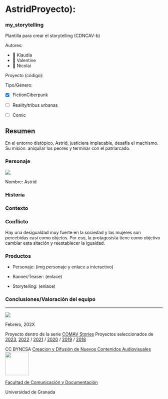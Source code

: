 
# AstridProyecto): 
### my_storytelling
Plantilla para crear el storytelling (CDNCAV-b)

Autores:  
<!---
Se puede añadir enlace a página personal de github o lo que se quiera...(optativo)
-->

- :woman: Klaudia
- :woman: Valentine
- :man: Nicolai


Proyecto (código): 

Tipo/Género:  
- [x] FictionCiberpunk  
- [ ] Reality/tribus urbanas  
- [ ] Comic



## Resumen
En el entorno distópico, Astrid, justiciera implacable, desafía el machismo. Su misión: aniquilar los peores y terminar con el patriarcado.


### Personaje

![](img-nobody.png)

Nombre: 
Astrid

### Historia


### Contexto


### Conflicto 
Hay una desigualdad muy fuerte en la sociedad y las mujeres son percebidas casí como objetos. Por eso, la protagosista tiene como objetivo cambiar esta sitación y reestablecer la igualdad.


### Productos

- Personaje: (img personaje y enlace a interactivo) 


- Banner/Teaser:  (enlace) 


- Storytelling: (enlace) 




### Conclusiones/Valoración del equipo

------
![](https://upload.wikimedia.org/wikipedia/commons/thumb/6/62/CC-BY-SA-Andere_Wikis_%28v%29.svg/200px-CC-BY-SA-Andere_Wikis_%28v%29.svg.png)




<!---
Lista completa de emojis de markDown - https://gist.github.com/rxaviers/7360908) 
-->



Febrero, 202X

Proyecto dentro de la serie [COMAV Stories](https://github.com/mgea/storytelling/blob/master/What_is_a_digital_storytelling.md) 
Proyectos seleccionados de [2023](https://github.com/mgea/storytelling/tree/master/2023), [2022](https://github.com/mgea/storytelling/blob/master/2022/readme.md) / [2021](https://github.com/mgea/storytelling/blob/master/2021/readme.md) / [2020](https://github.com/mgea/storytelling/blob/master/2020/readme.md)  / 
[2019](https://github.com/mgea/storytelling/blob/master/2019/readme.md) / [2018](https://github.com/mgea/storytelling/blob/master/2018/readme.md) 

CC BYNCSA  [Creacion y Difusión de Nuevos Contenidos Audiovisuales](http://utopolis.ugr.es/medialab)
<img src="https://mirrors.creativecommons.org/presskit/buttons/88x31/png/by-nc-sa.png"  width="75" > 

[Facultad de Comunicación y Documentación](http://fcd.ugr.es)

Universidad de Granada
